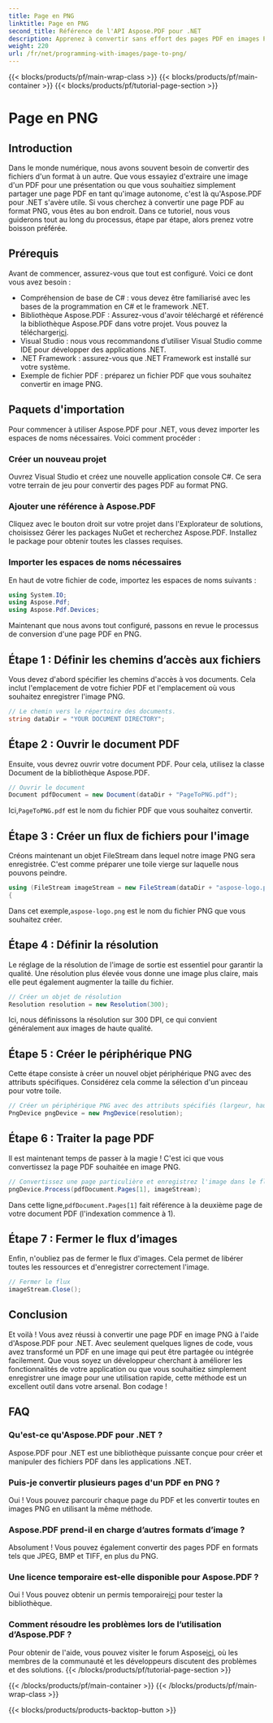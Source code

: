 ```yaml
---
title: Page en PNG
linktitle: Page en PNG
second_title: Référence de l'API Aspose.PDF pour .NET
description: Apprenez à convertir sans effort des pages PDF en images PNG à l'aide d'Aspose.PDF pour .NET dans notre didacticiel détaillé étape par étape.
weight: 220
url: /fr/net/programming-with-images/page-to-png/
---
```


{{< blocks/products/pf/main-wrap-class >}}
{{< blocks/products/pf/main-container >}}
{{< blocks/products/pf/tutorial-page-section >}}

# Page en PNG

## Introduction

Dans le monde numérique, nous avons souvent besoin de convertir des fichiers d'un format à un autre. Que vous essayiez d'extraire une image d'un PDF pour une présentation ou que vous souhaitiez simplement partager une page PDF en tant qu'image autonome, c'est là qu'Aspose.PDF pour .NET s'avère utile. Si vous cherchez à convertir une page PDF au format PNG, vous êtes au bon endroit. Dans ce tutoriel, nous vous guiderons tout au long du processus, étape par étape, alors prenez votre boisson préférée.

## Prérequis

Avant de commencer, assurez-vous que tout est configuré. Voici ce dont vous avez besoin :
- Compréhension de base de C# : vous devez être familiarisé avec les bases de la programmation en C# et le framework .NET.
-  Bibliothèque Aspose.PDF : Assurez-vous d'avoir téléchargé et référencé la bibliothèque Aspose.PDF dans votre projet. Vous pouvez la télécharger[ici](https://releases.aspose.com/pdf/net/).
- Visual Studio : nous vous recommandons d’utiliser Visual Studio comme IDE pour développer des applications .NET.
- .NET Framework : assurez-vous que .NET Framework est installé sur votre système.
- Exemple de fichier PDF : préparez un fichier PDF que vous souhaitez convertir en image PNG.

## Paquets d'importation

Pour commencer à utiliser Aspose.PDF pour .NET, vous devez importer les espaces de noms nécessaires. Voici comment procéder :

### Créer un nouveau projet

Ouvrez Visual Studio et créez une nouvelle application console C#. Ce sera votre terrain de jeu pour convertir des pages PDF au format PNG.

### Ajouter une référence à Aspose.PDF

Cliquez avec le bouton droit sur votre projet dans l'Explorateur de solutions, choisissez Gérer les packages NuGet et recherchez Aspose.PDF. Installez le package pour obtenir toutes les classes requises.

### Importer les espaces de noms nécessaires

En haut de votre fichier de code, importez les espaces de noms suivants :

```csharp
using System.IO;
using Aspose.Pdf;
using Aspose.Pdf.Devices;
```

Maintenant que nous avons tout configuré, passons en revue le processus de conversion d'une page PDF en PNG.

## Étape 1 : Définir les chemins d’accès aux fichiers

Vous devez d'abord spécifier les chemins d'accès à vos documents. Cela inclut l'emplacement de votre fichier PDF et l'emplacement où vous souhaitez enregistrer l'image PNG. 

```csharp
// Le chemin vers le répertoire des documents.
string dataDir = "YOUR DOCUMENT DIRECTORY";
```

## Étape 2 : Ouvrir le document PDF

Ensuite, vous devrez ouvrir votre document PDF. Pour cela, utilisez la classe Document de la bibliothèque Aspose.PDF.

```csharp
// Ouvrir le document
Document pdfDocument = new Document(dataDir + "PageToPNG.pdf");
```

 Ici,`PageToPNG.pdf` est le nom du fichier PDF que vous souhaitez convertir.

## Étape 3 : Créer un flux de fichiers pour l'image

Créons maintenant un objet FileStream dans lequel notre image PNG sera enregistrée. C'est comme préparer une toile vierge sur laquelle nous pouvons peindre.

```csharp
using (FileStream imageStream = new FileStream(dataDir + "aspose-logo.png", FileMode.Create))
{
```

 Dans cet exemple,`aspose-logo.png` est le nom du fichier PNG que vous souhaitez créer.

## Étape 4 : Définir la résolution

Le réglage de la résolution de l'image de sortie est essentiel pour garantir la qualité. Une résolution plus élevée vous donne une image plus claire, mais elle peut également augmenter la taille du fichier.

```csharp
// Créer un objet de résolution
Resolution resolution = new Resolution(300);
```

Ici, nous définissons la résolution sur 300 DPI, ce qui convient généralement aux images de haute qualité.

## Étape 5 : Créer le périphérique PNG

Cette étape consiste à créer un nouvel objet périphérique PNG avec des attributs spécifiques. Considérez cela comme la sélection d'un pinceau pour votre toile.

```csharp
// Créer un périphérique PNG avec des attributs spécifiés (largeur, hauteur, résolution)
PngDevice pngDevice = new PngDevice(resolution);
```

## Étape 6 : Traiter la page PDF

Il est maintenant temps de passer à la magie ! C'est ici que vous convertissez la page PDF souhaitée en image PNG.

```csharp
// Convertissez une page particulière et enregistrez l'image dans le flux
pngDevice.Process(pdfDocument.Pages[1], imageStream);
```

 Dans cette ligne,`pdfDocument.Pages[1]` fait référence à la deuxième page de votre document PDF (l'indexation commence à 1).

## Étape 7 : Fermer le flux d’images

Enfin, n'oubliez pas de fermer le flux d'images. Cela permet de libérer toutes les ressources et d'enregistrer correctement l'image.

```csharp
// Fermer le flux
imageStream.Close();
```

## Conclusion

Et voilà ! Vous avez réussi à convertir une page PDF en image PNG à l'aide d'Aspose.PDF pour .NET. Avec seulement quelques lignes de code, vous avez transformé un PDF en une image qui peut être partagée ou intégrée facilement. Que vous soyez un développeur cherchant à améliorer les fonctionnalités de votre application ou que vous souhaitiez simplement enregistrer une image pour une utilisation rapide, cette méthode est un excellent outil dans votre arsenal. Bon codage !

## FAQ

### Qu'est-ce qu'Aspose.PDF pour .NET ?  
Aspose.PDF pour .NET est une bibliothèque puissante conçue pour créer et manipuler des fichiers PDF dans les applications .NET.

### Puis-je convertir plusieurs pages d'un PDF en PNG ?  
Oui ! Vous pouvez parcourir chaque page du PDF et les convertir toutes en images PNG en utilisant la même méthode.

### Aspose.PDF prend-il en charge d’autres formats d’image ?  
Absolument ! Vous pouvez également convertir des pages PDF en formats tels que JPEG, BMP et TIFF, en plus du PNG.

### Une licence temporaire est-elle disponible pour Aspose.PDF ?  
 Oui ! Vous pouvez obtenir un permis temporaire[ici](https://purchase.aspose.com/temporary-license/) pour tester la bibliothèque.

### Comment résoudre les problèmes lors de l’utilisation d’Aspose.PDF ?  
 Pour obtenir de l'aide, vous pouvez visiter le forum Aspose[ici](https://forum.aspose.com/c/pdf/10), où les membres de la communauté et les développeurs discutent des problèmes et des solutions.
{{< /blocks/products/pf/tutorial-page-section >}}

{{< /blocks/products/pf/main-container >}}
{{< /blocks/products/pf/main-wrap-class >}}

{{< blocks/products/products-backtop-button >}}
